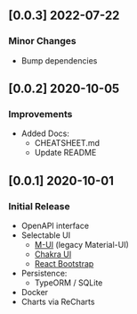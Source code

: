 
## [0.0.3] 2022-07-22
### Minor Changes

- Bump dependencies

## [0.0.2] 2020-10-05
### Improvements

- Added Docs:
  - CHEATSHEET.md
  - Update README 

## [0.0.1] 2020-10-01
### Initial Release

- OpenAPI interface
- Selectable UI
  - [M-UI](https://mui.com/) (legacy Material-UI)
  - [Chakra UI](https://chakra-ui.com/) 
  - [React Bootstrap](https://react-bootstrap.github.io/)
- Persistence:
  - TypeORM / SQLite
- Docker
- Charts via ReCharts
